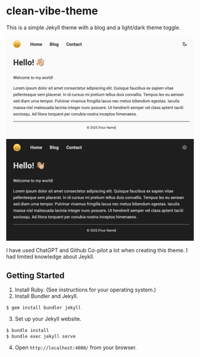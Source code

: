 # clean-vibe-theme

This is a simple Jekyll theme with a blog and a light/dark theme toggle.

![Light mode](./assets/images/ScreenshotLight.png)
![Dark mode](./assets/images/ScreenshotDark.png)

I have used ChatGPT and Github Co-pilot a lot when creating this theme. I had limited knowledge about Jeykll.

## Getting Started

1. Install Ruby. (See instructions for your operating system.)
2. Install Bundler and Jekyll.
```
$ gem install bundler jekyll
```
3. Set up your Jekyll website.
```
$ bundle install
$ bundle exec jekyll serve
```
4. Open `http://localhost:4000/` from your browser.